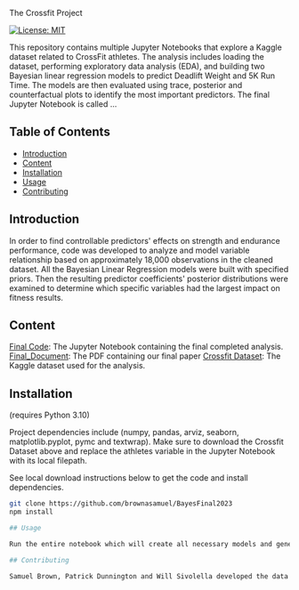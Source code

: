 The Crossfit Project

[![License: MIT](https://img.shields.io/badge/License-MIT-yellow.svg)](https://opensource.org/licenses/MIT)


This repository contains multiple Jupyter Notebooks that explore a Kaggle dataset related to CrossFit athletes. 
The analysis includes loading the dataset, performing exploratory data analysis (EDA), and building two Bayesian linear regression models to predict Deadlift Weight and 5K Run Time. 
The models are then evaluated using trace, posterior and counterfactual plots to identify the most important predictors. The final Jupyter Notebook is called ...

## Table of Contents

- [Introduction](#introduction)
- [Content](#content)
- [Installation](#installation)
- [Usage](#usage)
- [Contributing](#contributing)

## Introduction

In order to find controllable predictors' effects on strength and endurance performance, code was developed to analyze and model variable relationship based on approximately 18,000 observations in the cleaned dataset. All the Bayesian Linear Regression models were built with specified priors. Then the resulting predictor coefficients' posterior distributions were examined to determine which specific variables had the largest impact on fitness results.

## Content

[Final Code](https://github.com/brownasamuel/BayesFinal2023/blob/main/Actual_Final_Project.ipynb): The Jupyter Notebook containing the final completed analysis.
[Final_Document](https://github.com/brownasamuel/BayesFinal2023/blob/main/Final_Paper.pdf): The PDF containing our final paper
[Crossfit Dataset](https://www.kaggle.com/datasets/ulrikthygepedersen/crossfit-athletes?select=athletes.csv): The Kaggle dataset used for the analysis.

## Installation
(requires Python 3.10)

Project dependencies include (numpy, pandas, arviz, seaborn, matplotlib.pyplot, pymc and textwrap).
Make sure to download the Crossfit Dataset above and replace the athletes variable in the Jupyter Notebook with its local filepath.

See local download instructions below to get the code and install dependencies.


```bash
git clone https://github.com/brownasamuel/BayesFinal2023
npm install

## Usage

Run the entire notebook which will create all necessary models and generate resultant plots required to draw necessary conclusions.

## Contributing

Samuel Brown, Patrick Dunnington and Will Sivolella developed the data analysis, model development and result testing.

